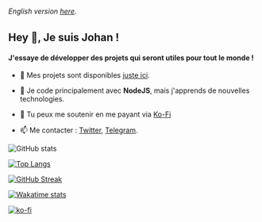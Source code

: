 ###### English version [here](https://github.com/johan-perso/johan-perso/blob/main/README-en.md).

## Hey 👋, Je suis Johan !</h1>

#### J'essaye de développer des projets qui seront utiles pour tout le monde !

- 👨‍ Mes projets sont disponibles [juste ici](https://johanstick.fr/#project).

- 🌱 Je code principalement avec **NodeJS**, mais j'apprends de nouvelles technologies.

- 🍵 Tu peux me soutenir en me payant via [Ko-Fi](https://ko-fi.com/johan_stickman)

- 📫 Me contacter : [Twitter](https://twitter.com/messages/compose?text=Salut%20%F0%9F%91%8B&recipient_id=975789391594557440), [Telegram](https://t.me/JohanStick).

![GitHub stats](https://github-readme-stats-johan-stickman.vercel.app/api?username=johan-perso&show_icons=true)

[![Top Langs](https://github-readme-stats-johan-stickman.vercel.app/api/top-langs/?username=johan-perso&hide=css&layout=donut)](https://github.com/anuraghazra/github-readme-stats)

[![GitHub Streak](https://github-readme-streak-stats.herokuapp.com?user=johan-perso&date_format=j%20M%5B%20Y%5D)](https://git.io/streak-stats)

[![Wakatime stats](https://github-readme-stats.vercel.app/api/wakatime?username=johan_stickman&layout=compact)](https://github.com/anuraghazra/github-readme-stats)

[![ko-fi](https://ko-fi.com/img/githubbutton_sm.svg)](https://ko-fi.com/B0B7M06L7)
